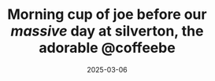 ---
layout: post
title: "Morning cup of joe before our _massive_ day at silverton, the adorable @coffeebe"
date: 2025-03-06
city: "Silverton"
country: "United States"
continent: "North America"
latitude: 37.8117
longitude: -107.6645
cafe_name: ""
rating: 
notes: "Morning cup of joe before our _massive_ day at silverton, the adorable @coffeebearsilverton, everyone on our day recognized @sarahkaysmith's breakfast burrito. The dark star was fantastic."
image_url: "/media/posts/202503/482814319_18498884575001623_998988731654304764_n_18022986932439237.jpg"
images:
  - "/media/posts/202503/482814319_18498884575001623_998988731654304764_n_18022986932439237.jpg"
  - "/media/posts/202503/482896428_18498884590001623_4716575818594802912_n_18079699399649854.jpg"
  - "/media/posts/202503/482800378_18498884599001623_7403555577900853621_n_18495820102051831.jpg"
  - "/media/posts/202503/482832333_18498884608001623_3822844389636772442_n_18004952177559073.jpg"
  - "/media/posts/202503/482813440_18498884620001623_8417128240558239438_n_17849458743419543.jpg"
instagram_url: ""
---